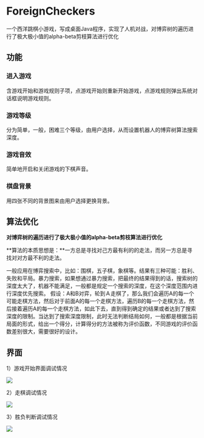 # ForeignCheckers
一个西洋跳棋小游戏，写成桌面Java程序，实现了人机对战，对博弈树的遍历进行了极大极小值的alpha-beta剪枝算法进行优化

## 功能
### 进入游戏
含游戏开始和游戏规则子项，点游戏开始则重新开始游戏，点游戏规则弹出系统对话框说明游戏规则。
### 游戏等级 
分为简单，一般，困难三个等级，由用户选择，从而设置机器人的博弈树算法搜索深度。
### 游戏音效
简单地开启和关闭游戏的下棋声音。
### 棋盘背景
用四张不同的背景图来由用户选择更换背景。

## 算法优化
**对博弈树的遍历进行了极大极小值的alpha-beta剪枝算法进行优化**

**算法的本质思想是：**一方总是寻找对己方最有利的的走法，而另一方总是寻找对对方最不利的走法。

一般应用在博弈搜索中，比如：围棋，五子棋，象棋等。结果有三种可能：胜利、失败和平局。暴力搜索，如果想通过暴力搜索，把最终的结果得到的话，搜索树的深度太大了，机器不能满足，一般都是规定一个搜索的深度，在这个深度范围内进行深度优先搜索。
假设：A和B对弈，轮到Ａ走棋了，那么我们会遍历A的每一个可能走棋方法，然后对于前面A的每一个走棋方法，遍历B的每一个走棋方法，然后接着遍历A的每一个走棋方法，如此下去，直到得到确定的结果或者达到了搜索深度的限制。当达到了搜索深度限制，此时无法判断结局如何，一般都是根据当前局面的形式，给出一个得分，计算得分的方法被称为评价函数，不同游戏的评价函数差别很大，需要很好的设计。

## 界面
1）游戏开始界面调试情况

![](http://otpesi023.bkt.clouddn.com/%E8%A5%BF%E6%B4%8B%E8%B7%B3%E6%A3%8B1.jpg)

2）走棋调试情况 

![](http://otpesi023.bkt.clouddn.com/%E8%A5%BF%E6%B4%8B%E8%B7%B3%E6%A3%8B2.jpg)

3）胜负判断调试情况 

![](http://otpesi023.bkt.clouddn.com/%E8%A5%BF%E6%B4%8B%E8%B7%B3%E6%A3%8B3.jpg)

